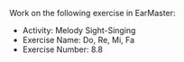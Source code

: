 Work on the following exercise in EarMaster:
- Activity: Melody Sight-Singing
- Exercise Name: Do, Re, Mi, Fa
- Exercise Number: 8.8
